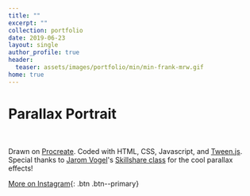 ```yaml
---
title: ""
excerpt: ""
collection: portfolio
date: 2019-06-23
layout: single
author_profile: true
header:
  teaser: assets/images/portfolio/min/min-frank-mrw.gif
home: true
---
```


# Parallax Portrait

<div class="image-container" aria-label="Drag Me! 🖱️" data-balloon-pos="up">
    <canvas class="canvas" width="800" height="800" id="canvas"></canvas>
    <div class="loading-screen" id="loading">
      <div class="la-ball-triangle-path la-dark la-2x">
        <div></div>
        <div></div>
        <div></div>
      </div>
    </div>
</div>
<br>

Drawn on [Procreate](https://procreate.art/). Coded with HTML, CSS, Javascript, and [Tween.js](https://github.com/tweenjs/tween.js/). Special thanks to [Jarom Vogel](https://jaromvogel.com/illustration)'s [Skillshare class](https://www.skillshare.com/classes/Art-Code-Create-and-Code-an-Interactive-Parallax-Illustration/1862124549/projects) for the cool parallax effects!

[More on Instagram](https://instagram.com/bykfrankc){: .btn .btn--primary}
